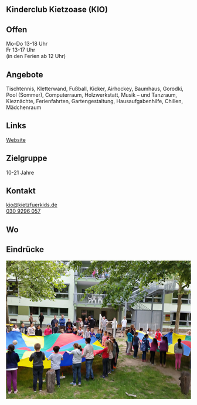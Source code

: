 ## Kinderclub Kietzoase (KIO)

## Offen
Mo-Do 13-18 Uhr<br>
Fr 13-17 Uhr<br>
(in den Ferien ab 12 Uhr)

## Angebote
<p id="activities">
Tischtennis, Kletterwand, Fußball, Kicker, Airhockey, Baumhaus, Gorodki, Pool (Sommer), Computerraum, Holzwerkstatt, Musik – und Tanzraum, Kieznächte, Ferienfahrten, Gartengestaltung, Hausaufgabenhilfe, Chillen, Mädchenraum
</p>

## Links
<a target="_blank" href="https://kietzfuerkids.de/kietzoase/">Website</a>

## Zielgruppe
10-21 Jahre

## Kontakt
[kio@kietzfuerkids.de](mailto:kio@kietzfuerkids.de)<br>
<a href="tel:+49309296057">030 9296 057</a>

## Wo
<div id="gmap"></div>
<script>window.onload = showMap('Ahrenshooper Str. 5, 13051 Berlin', 0, 'gmap_mini')</script>

## Eindrücke
<div class="mediacontainer">
  <img src="images/Kinderclub Kietzoase/1.jpg" />
</div>
